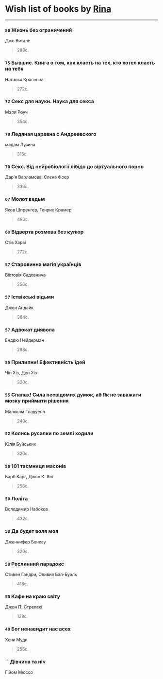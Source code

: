 # Wish list of books by [Rina](https://plus.google.com/u/0/102857111133378678801/)
---

### `80` Жизнь без ограничений
Джо Витале
> 288с.

### `75` Бывшие. Книга о том, как класть на тех, кто хотел класть на тебя
Наталья Краснова
> 272с.

### `72` Секс для науки. Наука для секса
Мэри Роуч
> 354с.

### `70` Ледяная царевна с Андреевского
мадам Лузина
> 315с.

### `70` Секс. Від нейробіології лібідо до віртуального порно
Дар'я Варламова, Єлєна Фоєр
> 336с.

### `67` Молот ведьм
Яков Шпренгер, Генрих Крамер
> 480с.

### `60` Відверта розмова без купюр
Стів Харві
> 272с.

### `57` Старовинна магія українців
Вікторія Садовнича
> 256с.

### `57` Іствікські відьми
Джон Апдайк
> 384с.

### `57` Адвокат диявола
Ендрю Нейдерман
> 288с.

### `55` Прилипни! Ефективність ідей
Чіп Хіз, Ден Хіз
> 320с.

### `55` Спалах! Сила несвідомих думок, аб Як не заважати мозку приймати рішення
Малколм Гладуелл
> 240с.

### `52` Колись русалки по землі ходили
Юлія Буйських
> 320с.

### `50` 101 таємниця масонів
Барб Карг, Джон К. Янг
> 256с.

### `50` Лоліта
Володимир Набоков
> 432с.

### `50` Да будет воля моя
Дженнифер Бенкау
> 320с.

### `50` Рослинний парадокс
Стивен Гандри, Оливия Бэл-Буэль
> 416с.

### `50` Кафе на краю світу
Джон П. Стрелекі
> 128с.

### `40` Бог ненавидит нас всех
Хенк Муди
> 256с.

### `` Дівчина та ніч
Гійом Мюссо

